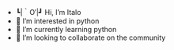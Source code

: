 - ┗|｀O′|┛   Hi, I’m Italo
- 👀 I’m interested in python
- 📘 I’m currently learning python
- 💞️ I’m looking to collaborate on the community
<!--- - 📫 How to reach me ...


Italox7/Italox7 is a ✨ special ✨ repository because its `README.md` (this file) appears on your GitHub profile.
You can click the Preview link to take a look at your changes.
--->

